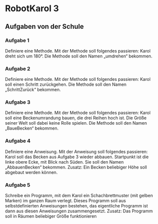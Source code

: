 # RobotKarol 3
## Aufgaben von der Schule
### Aufgabe 1
Definiere eine Methode. Mit der Methode soll folgendes passieren:
Karol dreht sich um 180°. Die Methode soll den Namen „umdrehen“ bekommen.

### Aufgabe 2
Definiere eine Methode. Mit der Methode soll folgendes passieren:
Karol soll einen Schritt zurückgehen. 
Die Methode soll den Namen „SchrittZurück“ bekommen.

### Aufgabe 3
Definiere eine Methode. Mit der Methode soll folgendes passieren:
Karol soll eine Beckenumrandung bauen, die drei Reihen hoch ist. Die Größe seiner Welt soll dabei keine Rolle spielen. Die Methode soll den Namen „BaueBecken“ bekommen.

### Aufgabe 4
Definiere eine Anweisung. Mit der Anweisung soll folgendes passieren:
Karol soll das Becken aus Aufgabe 3 wieder abbauen. Startpunkt ist die linke obere Ecke, mit Blick nach Süden. Sie soll den Namen „AbbauenBecken“ bekommen.
Zusatz: Ein Becken beliebiger Höhe soll abgebaut werden können.

### Aufgabe 5
Schreibe ein Programm, mit dem Karol ein Schachbrettmuster (mit gelben Marken) im ganzen Raum verlegt. Dieses Programm soll aus selbstdefinierten Anweisungen bestehen, das eigentliche Programm ist dann aus diesen Anweisungen zusammengesetzt.
Zusatz: Das Programm soll in Räumen beliebiger Größe funktionieren
